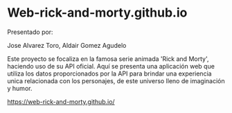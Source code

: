 # Web-rick-and-morty.github.io
Presentado por:

Jose Alvarez Toro, 
Aldair Gomez Agudelo

Este proyecto se focaliza en la famosa serie animada 'Rick and Morty', haciendo uso de su API oficial.
Aquí se presenta una aplicación web que utiliza los datos proporcionados por la API para brindar una experiencia
unica relacionada con los personajes, de este universo lleno de imaginación y humor.

https://web-rick-and-morty.github.io/

